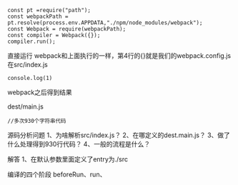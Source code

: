 ```
const pt =require("path");
const webpackPath = pt.resolve(process.env.APPDATA,"./npm/node_modules/webpack");
const Webpack = require(webpackPath);
const compiler = Webpack({});
compiler.run();
```
直接运行 webpack和上面执行的一样，第4行的{}就是我们的webpack.config.js
在src/index.js 
```
console.log(1)
```
webpack之后得到结果

dest/main.js
```
//多次930个字符串代码
```

源码分析问题
1、为啥解析src/index.js？
2、在哪定义的dest.main.js？
3、做了什么处理得到930行代码？
4、一般的流程是什么？

解答
1、在默认参数里面定义了entry为./src

编译的四个阶段
beforeRun、run、

